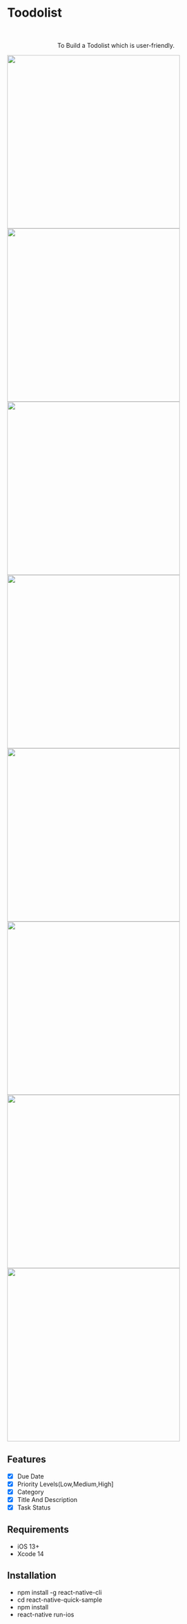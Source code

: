 # Toodolist



<br />
<p align="center">
  <p align="center">
    To Build a Todolist which is user-friendly.
  </p>
</p>

<p align="row">
<img src= "Base.png" width="400" >
<img src= "Tap to play.png" width="400" >
<img src= "Titile.png" width="400" >
<img src= "Priority.png" width="400" >
<img src= "Category.png" width="400" >
<img src= "Status.png" width="400" >
<img src= "Edit.png" width="400" >
<img src= "Final.png" width="400" >
  
</p>

## Features

- [x] Due Date
- [x] Priority Levels(Low,Medium,High]
- [x] Category
- [x] Title And Description
- [x] Task Status

## Requirements

- iOS 13+
- Xcode 14

## Installation

- npm install -g react-native-cli
- cd react-native-quick-sample
- npm install
- react-native run-ios

